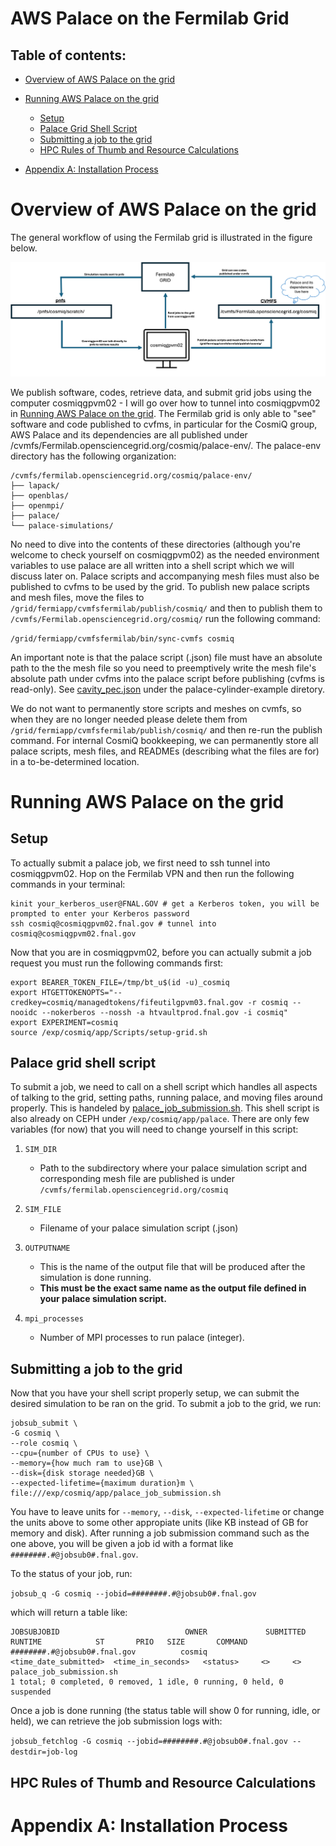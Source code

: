 # AWS Palace on the Fermilab Grid

## Table of contents: 
- [Overview of AWS Palace on the grid](#overview-of-aws-palace-on-the-grid)
- [Running AWS Palace on the grid](#running-aws-palace-on-the-grid)
    - [Setup](#setup)
    - [Palace Grid Shell Script](#palace-grid-shell-script)
    - [Submitting a job to the grid](#submitting-a-job-to-the-grid)
    - [HPC Rules of Thumb and Resource Calculations](#hpc-rules-of-thumb-and-resource-calculations)

- [Appendix A: Installation Process](#appendix-a-installation-process)
  
# Overview of AWS Palace on the grid

The general workflow of using the Fermilab grid is illustrated in the figure below. 

![Logo](Figures/palace-grid-flowchart.jpg)

We publish software, codes, retrieve data, and submit grid jobs using the computer cosmiqgpvm02 - I will go over how to tunnel into cosmiqgpvm02 in [Running AWS Palace on the grid](#running-aws-palace-on-the-grid). The Fermilab grid is only able to "see" software and code published to cvfms, in particular for the CosmiQ group, AWS Palace and its dependencies are all published under /cvmfs/Fermilab.opensciencegrid.org/cosmiq/palace-env/. The palace-env directory has the following organization:

```
/cvmfs/fermilab.opensciencegrid.org/cosmiq/palace-env/
├── lapack/
├── openblas/
├── openmpi/
├── palace/
└── palace-simulations/
```

No need to dive into the contents of these directories (although you're welcome to check yourself on cosmiqgpvm02) as the needed environment variables to use palace are all written into a shell script which we will discuss later on. Palace scripts and accompanying mesh files must also be published to cvfms to be used by the grid. To publish new palace scripts and mesh files, move the files to ```/grid/fermiapp/cvmfsfermilab/publish/cosmiq/``` and then to publish them to ```/cvmfs/Fermilab.opensciencegrid.org/cosmiq/``` run the following command:

```/grid/fermiapp/cvmfsfermilab/bin/sync-cvmfs cosmiq```

An important note is that the palace script (.json) file must have an absolute path to the the mesh file so you need to preemptively write the mesh file's absolute path under cvfms into the palace script before publishing (cvfms is read-only). See [cavity_pec.json](palace-cylinder-example/cavity_pec.json) under the palace-cylinder-example diretory. 

We do not want to permanently store scripts and meshes on cvmfs, so when they are no longer needed please delete them from ```/grid/fermiapp/cvmfsfermilab/publish/cosmiq/``` and then re-run the publish command. For internal CosmiQ bookkeeping, we can permanently store all palace scripts, mesh files, and READMEs (describing what the files are for) in a to-be-determined location. 

# Running AWS Palace on the grid
## Setup
To actually submit a palace job, we first need to ssh tunnel into cosmiqgpvm02. Hop on the Fermilab VPN and then run the following commands in your terminal:

```
kinit your_kerberos_user@FNAL.GOV # get a Kerberos token, you will be prompted to enter your Kerberos password
ssh cosmiq@cosmiqgpvm02.fnal.gov # tunnel into cosmiq@cosmiqgpvm02.fnal.gov
```

Now that you are in cosmiqgpvm02, before you can actually submit a job request you must run the following commands first:

```
export BEARER_TOKEN_FILE=/tmp/bt_u$(id -u)_cosmiq
export HTGETTOKENOPTS="--credkey=cosmiq/managedtokens/fifeutilgpvm03.fnal.gov -r cosmiq --nooidc --nokerberos --nossh -a htvaultprod.fnal.gov -i cosmiq"
export EXPERIMENT=cosmiq
source /exp/cosmiq/app/Scripts/setup-grid.sh
```

## Palace grid shell script
To submit a job, we need to call on a shell script which handles all aspects of talking to the grid, setting paths, running palace, and moving files around properly. This is handeled by [palace_job_submission.sh](palace_job_submission.sh). This shell script is also already on CEPH under ```/exp/cosmiq/app/palace```. There are only few variables (for now) that you will need to change yourself in this script:

1. ```SIM_DIR```
   - Path to the subdirectory where your palace simulation script and corresponding mesh file are published is under ```/cvmfs/fermilab.opensciencegrid.org/cosmiq```

2. ```SIM_FILE```
   - Filename of your palace simulation script (.json)

3. ```OUTPUTNAME```
   - This is the name of the output file that will be produced after the simulation is done running.
   - **This must be the exact same name as the output file defined in your palace simulation script.**
     
4. ```mpi_processes```
   - Number of MPI processes to run palace (integer).
     
## Submitting a job to the grid

Now that you have your shell script properly setup, we can submit the desired simulation to be ran on the grid. To submit a job to the grid, we run:

```
jobsub_submit \
-G cosmiq \
--role cosmiq \
--cpu={number of CPUs to use} \
--memory={how much ram to use}GB \
--disk={disk storage needed}GB \
--expected-lifetime={maximum duration}m \
file:///exp/cosmiq/app/palace_job_submission.sh 
```

You have to leave units for ```--memory```, ```--disk```, ```--expected-lifetime``` or change the units above to some other appropiate units (like KB instead of GB for memory and disk). After running a job submission command such as the one above, you will be given a job id with a format like ```########.#@jobsub0#.fnal.gov```. 

To the status of your job, run: 

```jobsub_q -G cosmiq --jobid=########.#@jobsub0#.fnal.gov```

which will return a table like: 

```
JOBSUBJOBID                            OWNER             SUBMITTED            RUNTIME            ST       PRIO   SIZE       COMMAND
########.#@jobsub0#.fnal.gov          cosmiq       <time_date_submitted>  <time_in_seconds>   <status>     <>     <>    palace_job_submission.sh 
1 total; 0 completed, 0 removed, 1 idle, 0 running, 0 held, 0 suspended
```

Once a job is done running (the status table will show 0 for running, idle, or held), we can retrieve the job submission logs with:

```jobsub_fetchlog -G cosmiq --jobid=########.#@jobsub0#.fnal.gov --destdir=job-log```

## HPC Rules of Thumb and Resource Calculations

# Appendix A: Installation Process 
